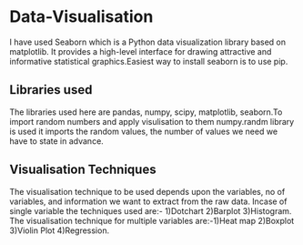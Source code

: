 
# Data-Visualisation
 I have used Seaborn which is a Python data visualization library based on matplotlib. It provides a high-level interface for drawing attractive and informative statistical graphics.Easiest way to install seaborn is to use pip.
 ## Libraries used
 The libraries used here are pandas, numpy, scipy, matplotlib, seaborn.To import random numbers and apply visulisation to them numpy.randm library is used it imports the random values, the number of values we need we have to state in advance.

## Visualisation Techniques
The visualisation technique to be used depends upon the variables, no of variables, and information we want to extract from the raw data. Incase of single variable the techniques used are:- 1)Dotchart 2)Barplot 3)Histogram.
The visualisation technique for multiple variables are:-1)Heat map 2)Boxplot 3)Violin Plot 4)Regression.
